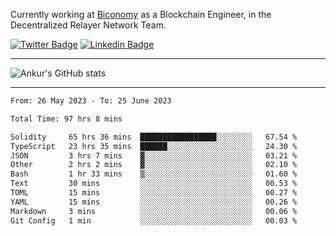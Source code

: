 Currently working at [Biconomy](https://biconomy.io/) as a Blockchain Engineer, in the Decentralized Relayer Network Team.

 [![Twitter Badge](https://img.shields.io/badge/-@ankurdubey521-1ca0f1?style=flat-square&labelColor=1ca0f1&logo=twitter&logoColor=white&link=https://twitter.com/ankurdubey521)](https://twitter.com/ankurdubey521) [![Linkedin Badge](https://img.shields.io/badge/-ankurdubey521-blue?style=flat-square&logo=Linkedin&logoColor=white&link=https://www.linkedin.com/in/ankurdubey521/)](https://www.linkedin.com/in/ankurdubey521/)

<hr/>

![Ankur's GitHub stats](https://github-readme-stats.vercel.app/api?username=ankurdubey521&count_private=true&theme=radical)

<hr/>

<!--START_SECTION:waka-->

```txt
From: 26 May 2023 - To: 25 June 2023

Total Time: 97 hrs 8 mins

Solidity     65 hrs 36 mins  █████████████████░░░░░░░░   67.54 %
TypeScript   23 hrs 35 mins  ██████░░░░░░░░░░░░░░░░░░░   24.30 %
JSON         3 hrs 7 mins    ▓░░░░░░░░░░░░░░░░░░░░░░░░   03.21 %
Other        2 hrs 2 mins    ▓░░░░░░░░░░░░░░░░░░░░░░░░   02.10 %
Bash         1 hr 33 mins    ▒░░░░░░░░░░░░░░░░░░░░░░░░   01.60 %
Text         30 mins         ░░░░░░░░░░░░░░░░░░░░░░░░░   00.53 %
TOML         15 mins         ░░░░░░░░░░░░░░░░░░░░░░░░░   00.27 %
YAML         15 mins         ░░░░░░░░░░░░░░░░░░░░░░░░░   00.26 %
Markdown     3 mins          ░░░░░░░░░░░░░░░░░░░░░░░░░   00.06 %
Git Config   1 min           ░░░░░░░░░░░░░░░░░░░░░░░░░   00.03 %
```

<!--END_SECTION:waka-->
